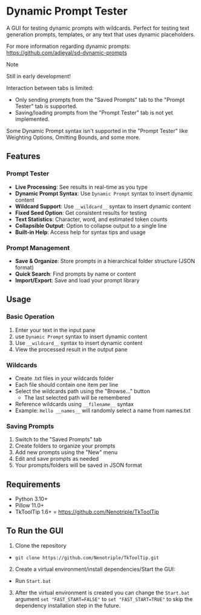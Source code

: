 # Dynamic Prompt Tester

A GUI for testing dynamic prompts with wildcards. Perfect for testing text generation prompts, templates, or any text that uses dynamic placeholders.

For more information regarding dynamic prompts: https://github.com/adieyal/sd-dynamic-prompts

> [!NOTE]
> Still in early development!
> 
> Interaction between tabs is limited:
> - Only sending prompts from the "Saved Prompts" tab to the "Prompt Tester" tab is supported.
> - Saving/loading prompts from the "Prompt Tester" tab is not yet implemented.
>
> Some Dynamic Prompt syntax isn't supported in the "Prompt Tester" like Weighting Options, Omitting Bounds, and some more.
> 

## Features

### Prompt Tester
- **Live Processing**: See results in real-time as you type
- **Dynamic Prompt Syntax**: Use `Dynamic Prompt` syntax to insert dynamic content
- **Wildcard Support**: Use `__wildcard__` syntax to insert dynamic content
- **Fixed Seed Option**: Get consistent results for testing
- **Text Statistics**: Character, word, and estimated token counts
- **Collapsible Output**: Option to collapse output to a single line
- **Built-in Help**: Access help for syntax tips and usage

### Prompt Management
- **Save & Organize**: Store prompts in a hierarchical folder structure (JSON format)
- **Quick Search**: Find prompts by name or content
- **Import/Export**: Save and load your prompt library


## Usage

### Basic Operation
1. Enter your text in the input pane
2. use `Dynamic Prompt` syntax to insert dynamic content
2. Use `__wildcard__` syntax to insert dynamic content
3. View the processed result in the output pane

### Wildcards
- Create .txt files in your wildcards folder
- Each file should contain one item per line
- Select the wildcards path using the "Browse..." button
  - The last selected path will be remembered
- Reference wildcards using `__filename__` syntax
- Example: `Hello __names__` will randomly select a name from names.txt

### Saving Prompts
1. Switch to the "Saved Prompts" tab
2. Create folders to organize your prompts
3. Add new prompts using the "New" menu
4. Edit and save prompts as needed
5. Your prompts/folders will be saved in JSON format


## Requirements
- Python 3.10+
- Pillow 11.0+
- TkToolTip 1.6+ = https://github.com/Nenotriple/TkToolTip


## To Run the GUI
1. Clone the repository
  - `git clone https://github.com/Nenotriple/TkToolTip.git`
2. Create a virtual environment/install dependencies/Start the GUI:
  - Run `Start.bat`
3. After the virtual environment is created you can change the `Start.bat` argument `set "FAST_START=FALSE"` to `set "FAST_START=TRUE"` to skip the dependency installation step in the future.
